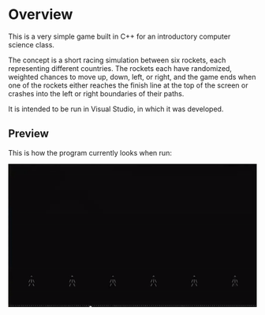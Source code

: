 <h1>Overview</h1>

<p>This is a very simple game built in C++ for an introductory computer science class.</p>
<p>The concept is a short racing simulation between six rockets, each representing different countries. The rockets each have randomized, weighted chances to move up, down, left, or right,
and the game ends when one of the rockets either reaches the finish line at the top of the screen or crashes into the left or right boundaries of their paths.</p>
<p>It is intended to be run in Visual Studio, in which it was developed.</p>

<h2>Preview</h2>

<p>This is how the program currently looks when run:</p>

<p align="center">
  <img src="preview-image.gif">
</p>
